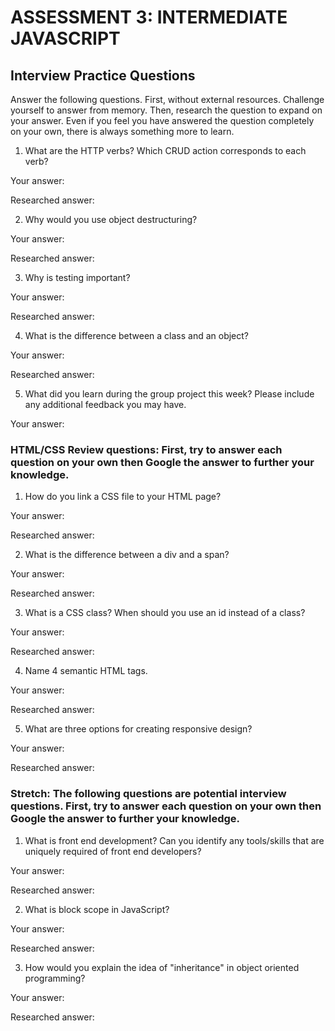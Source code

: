 # ASSESSMENT 3: INTERMEDIATE JAVASCRIPT
## Interview Practice Questions

Answer the following questions. First, without external resources. Challenge yourself to answer from memory. Then, research the question to expand on your answer. Even if you feel you have answered the question completely on your own, there is always something more to learn.

1. What are the HTTP verbs? Which CRUD action corresponds to each verb?

  Your answer:

  Researched answer:


2. Why would you use object destructuring?

  Your answer:

  Researched answer:



3. Why is testing important?

  Your answer:

  Researched answer:


4. What is the difference between a class and an object?

  Your answer:

  Researched answer:


5. What did you learn during the group project this week? Please include any additional feedback you may have.

  Your answer:



### HTML/CSS Review questions: First, try to answer each question on your own then Google the answer to further your knowledge.

1. How do you link a CSS file to your HTML page?

  Your answer:

  Researched answer:


2. What is the difference between a div and a span?

  Your answer:

  Researched answer:


3. What is a CSS class? When should you use an id instead of a class?

  Your answer:

  Researched answer:


4. Name 4 semantic HTML tags.

  Your answer:

  Researched answer:


5. What are three options for creating responsive design?

  Your answer:

  Researched answer:


### Stretch: The following questions are potential interview questions. First, try to answer each question on your own then Google the answer to further your knowledge.

1. What is front end development? Can you identify any tools/skills that are uniquely required of front end developers?

  Your answer:

  Researched answer:


2. What is block scope in JavaScript?

  Your answer:

  Researched answer:


3. How would you explain the idea of "inheritance" in object oriented programming?

  Your answer:

  Researched answer:
